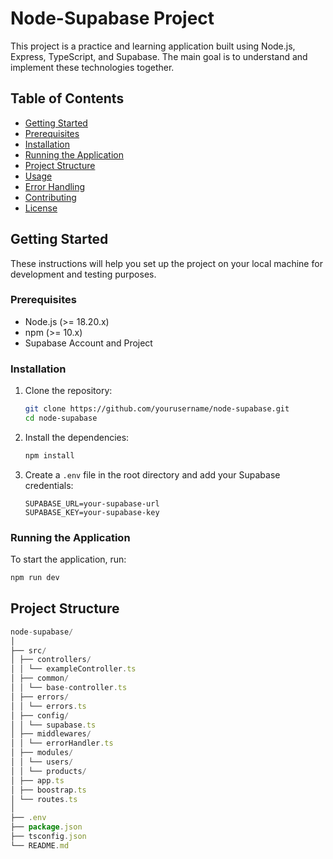 # Node-Supabase Project

This project is a practice and learning application built using Node.js, Express, TypeScript, and Supabase. The main goal is to understand and implement these technologies together.

## Table of Contents

- [Getting Started](#getting-started)
- [Prerequisites](#prerequisites)
- [Installation](#installation)
- [Running the Application](#running-the-application)
- [Project Structure](#project-structure)
- [Usage](#usage)
- [Error Handling](#error-handling)
- [Contributing](#contributing)
- [License](#license)

## Getting Started

These instructions will help you set up the project on your local machine for development and testing purposes.

### Prerequisites

- Node.js (>= 18.20.x)
- npm (>= 10.x)
- Supabase Account and Project

### Installation

1. Clone the repository:

   ```bash
   git clone https://github.com/yourusername/node-supabase.git
   cd node-supabase
   ```

2. Install the dependencies:

   ```bash
   npm install
   ```

3. Create a `.env` file in the root directory and add your Supabase credentials:

   ```plaintext
   SUPABASE_URL=your-supabase-url
   SUPABASE_KEY=your-supabase-key
   ```

### Running the Application

To start the application, run:

```bash
npm run dev
```

## Project Structure

```javascript
node-supabase/
│
├── src/
│ ├── controllers/
│ │ └── exampleController.ts
│ ├── common/
│ │ └── base-controller.ts
│ ├── errors/
│ │ └── errors.ts
│ ├── config/
│ │ └── supabase.ts
│ ├── middlewares/
│ │ └── errorHandler.ts
│ ├── modules/
│ │ └── users/
│ │ └── products/
│ ├── app.ts
│ ├── boostrap.ts
│ └── routes.ts
│
├── .env
├── package.json
├── tsconfig.json
└── README.md
```
